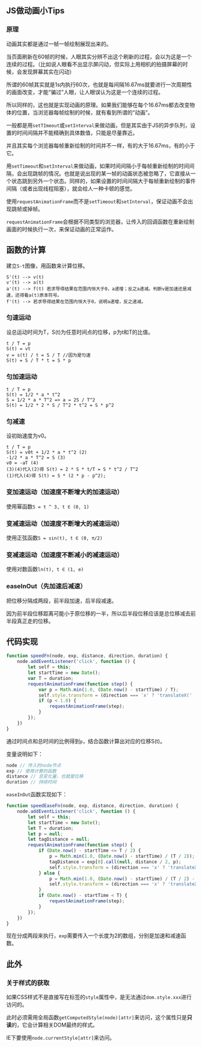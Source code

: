 ## JS做动画小Tips

### 原理

动画其实都是通过一帧一帧绘制展现出来的。

当页面刷新在60帧的时候，人眼其实分辨不出这个刷新的过程，会以为这是一个连续的过程。（比如说人眼看不出显示屏闪动，但实际上用相机的拍摄屏幕的时候，会发现屏幕其实在闪动）

所谓的60帧其实就是1s内执行60次，也就是每间隔16.67ms就要进行一次周期性的画面改变，才能“骗过”人眼，让人眼误认为这是一个连续的过程。

所以同样的，这也就是实现动画的原理。如果我们能够在每个16.67ms都去改变物体的位置，当浏览器每帧绘制的时候，就有看到所谓的“动画”。

一般都是用`setTImeout`或`setInterval`来做动画，但是其实由于JS的异步队列，设置的时间间隔并不能精确到具体数值，只能是尽量靠近。

并且其实每个浏览器每帧重新绘制的时间并不一样，有的大于16.67ms，有的小于它。

用`setTimeout`和`setInterval`来做动画，如果时间间隔小于每帧重新绘制的时间间隔，会出现跳帧的情况。也就是说出现的某一帧的动画状态被忽略了，它直接从一个状态跳到另外一个状态。同样的，如果设置的时间间隔大于每帧重新绘制的事件间隔（或者出现线程阻塞），就会给人一种卡顿的感觉。

使用`requestAnimationFrame`而不是`setTimeout`和`setInterval`，保证动画不会出现跳帧或掉帧。

`requestAnimationFrame`会根据不同类型的浏览器，让传入的回调函数在重新绘制画面的时候执行一次，来保证动画的正常运作。

## 函数的计算

建立`S-t`图像，用函数来计算位移。
```
S'(t) --> v(t)
v'(t) --> a(t) 
a'(t) --> f(t) 若求导得结果在范围内恒大于0，a递增；反之a递减。判断v是加速还是减速，还得看a(t)原本符号。
f'(t) --> 若求导得结果在范围内恒大于0，说明a递增，反之递减。
```
### 匀速运动

设总运动时间为T，S(t)为任意时间点的位移，p为t和T的比值。

```
t / T = p
S(t) = vt
v = s(t) / t = S / T //因为是匀速
S(t) = S / T * t = S * p
```

### 匀加速运动

```
t / T = p
S(t) = 1/2 * a * t^2
S = 1/2 * a * T^2 => a = 2S / T^2
S(t) = 1/2 * 2 * S / T^2 * t^2 = S * p^2
```

### 匀减速

设初始速度为v0。

```
t / T = p
S(t) = v0t + 1/2 * a * t^2 (2)
-1/2 * a * T^2 = S (3)
v0 = -aT (4)
(3)(4)代入(2)得 S(t) = 2 * S * t/T = S * t^2 / T^2
(1)代入(4)得 S(t) = S * (2 * p - p^2);
```

### 变加速运动（加速度不断增大的加速运动）

使用幂函数`S = t ^ 3, t ∈ (0, 1)`

### 变减速运动（加速度不断增大的减速运动）

使用正弦函数`S = sin(t), t ∈ (0, π/2)`

### 变减速运动（加速度不断减小的减速运动）

使用对数函数`ln(t), t ∈ (1, e)`

### easeInOut（先加速后减速）

把位移分隔成两段，前半段加速，后半段减速。

因为前半段位移距离可能小于原位移的一半，所以后半段位移应该是总位移减去前半段真正走的位移。

## 代码实现

```javascript
function speedFn(node, exp, distance, direction, duration) {
    node.addEventListener('click', function () {
        let self = this;
        let startTime = new Date();
        var T = duration;
        requestAnimationFrame(function step() {
            var p = Math.min(1.0, (Date.now() - startTime) / T);
            self.style.transform = (direction === 'x' ? 'translateX(' : 'translateY(') + exp.call(null, distance, p) + 'px)';
            if (p < 1.0) {
                requestAnimationFrame(step);
            }
        });
    })
}
```

通过时间点和总时间的比例得到`p`，结合函数计算出对应的位移S(t)。

变量说明如下：

```javascript
node // 传入的node节点
exp // 使用计算的函数
distance // 总变化量，也就是位移
duration // 持续时间
```

`easeInOut`函数实现如下：

```javascript
function speedEaseFn(node, exp, distance, direction, duration) {
    node.addEventListener('click', function () {
        let self = this;
        let startTime = new Date();
        let T = duration;
        let p = null;
        let tagDistance = null;
        requestAnimationFrame(function step() {
            if (Date.now() - startTime <= T / 2) {
                p = Math.min(1.0, (Date.now() - startTime) / (T / 2));
                tagDistance = exp[0].call(null, distance / 2, p);
                self.style.transform = (direction === 'x' ? 'translateX(' : 'translateY(') + tagDistance + 'px)';
            } else {
                p = Math.min(1.0, (Date.now() - startTime) / (T / 2) - 1);
                self.style.transform = (direction === 'x' ? 'translateX(' : 'translateY(') + (tagDistance + exp[1].call(null, distance - tagDistance, p)) + 'px)';
            }
            if (Date.now() - startTime < T) {
                requestAnimationFrame(step);
            }
        });
    })
}
```
现在分成两段来执行，`exp`需要传入一个长度为2的数组，分别是加速和减速函数。

## 此外

### 关于样式的获取

如果CSS样式不是直接写在标签的`style`属性中，是无法通过`dom.style.xxx`进行访问的。

此时必须需用全局函数`getComputedStyle(node)[attr]`来访问，这个属性只是**只读**的，它会计算相关DOM最终的样式。

IE下要使用`node.currentStyle[attr]`来访问。

